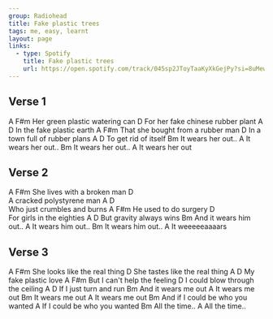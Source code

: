 ```yaml
---
group: Radiohead
title: Fake plastic trees
tags: me, easy, learnt
layout: page
links:
  - type: Spotify
    title: Fake plastic trees
    url: https://open.spotify.com/track/045sp2JToyTaaKyXkGejPy?si=8uMewWFMS5uee9ic-LxzcQ
---
```


## Verse 1

A                            F#m
Her green plastic watering can
                               D
For her fake chinese rubber plant
              A     D
In the fake plastic earth
A                               F#m
That she bought from a rubber man
                            D
In a town full of rubber plans
       A      D
To get rid of itself
             Bm
It wears her out..
             A
It wears her out..
             Bm
It wears her out..
             A
It wears her out

## Verse 2

A                         F#m
She lives with a broken man
                        D  
A cracked polystyrene man
          A           D  
Who just crumbles and burns
A                   F#m
He used to do surgery
                      D  
For girls in the eighties
            A      D
But gravity always wins
                 Bm 
And it wears him out..
             A
It wears him out..
             Bm
It wears him out..
      A
It weeeeeaaaars

## Verse 3

A                            F#m
She looks like the real thing
                           D
She tastes like the real thing
          A     D
My fake plastic love
A                         F#m
But I can't help the feeling
                             D
I could blow through the ceiling
           A        D
If I just turn and run
                Bm
And it wears me out
            A
It wears me out
            Bm
It wears me out
            A
It wears me out
               Bm
And if I could be who you wanted
           A
If I could be who you wanted
       Bm
All the time..
       A
All the time..
